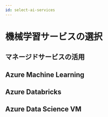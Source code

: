 ```yaml
---
id: select-ai-services
---
```


# 機械学習サービスの選択
## マネージドサービスの活用


## Azure Machine Learning


## Azure Databricks


## Azure Data Science VM